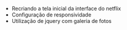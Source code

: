- Recriando a tela inicial da interface do netflix
- Configuração de responsividade
- Utilização de jquery com galeria de fotos